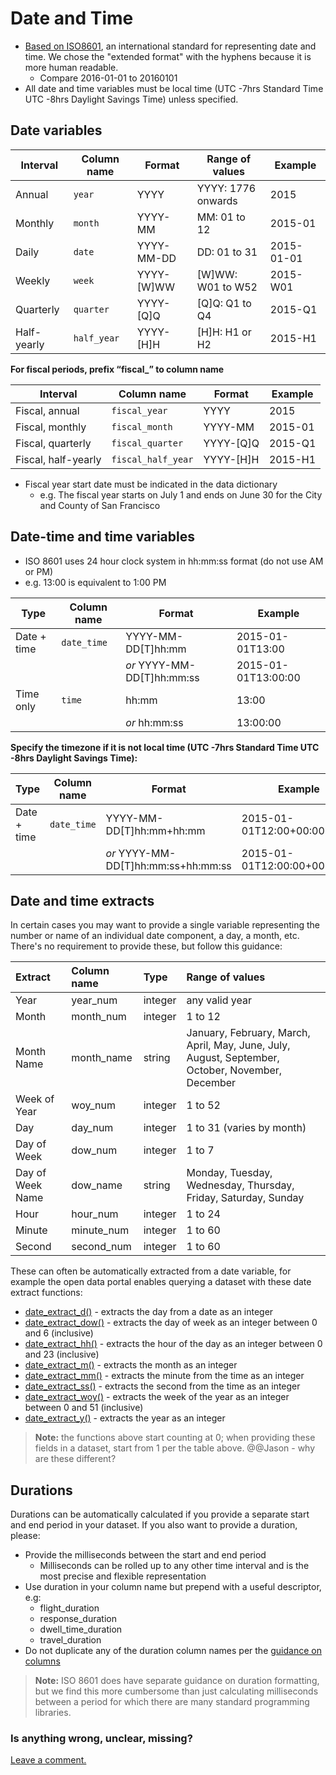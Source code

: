 # Date and Time

* [Based on ISO8601](https://en.wikipedia.org/wiki/ISO_8601), an international standard for representing date and time. We chose the "extended format" with the hyphens because it is more human readable.
  * Compare 2016-01-01 to 20160101
* All date and time variables must be local time \(UTC -7hrs Standard Time UTC -8hrs Daylight Savings Time\) unless specified.

## Date variables

| Interval | Column name | Format | Range of values | Example |
| --- | --- | --- | --- | --- |
| Annual | `year` | YYYY | YYYY: 1776 onwards | 2015 |
| Monthly | `month` | YYYY-MM | MM: 01 to 12 | 2015-01 |
| Daily | `date` | YYYY-MM-DD | DD: 01 to 31 | 2015-01-01 |
| Weekly | `week` | YYYY-\[W\]WW | \[W\]WW: W01 to W52 | 2015-W01 |
| Quarterly | `quarter` | YYYY-\[Q\]Q | \[Q\]Q: Q1 to Q4 | 2015-Q1 |
| Half-yearly | `half_year` | YYYY-\[H\]H | \[H\]H: H1 or H2 | 2015-H1 |

**For fiscal periods, prefix “fiscal\_” to column name**

| Interval | Column name | Format | Example |
| --- | --- | --- | --- |
| Fiscal, annual | `fiscal_year` | YYYY | 2015 |
| Fiscal, monthly | `fiscal_month` | YYYY-MM | 2015-01 |
| Fiscal, quarterly | `fiscal_quarter` | YYYY-\[Q\]Q | 2015-Q1 |
| Fiscal, half-yearly | `fiscal_half_year` | YYYY-\[H\]H | 2015-H1 |

* Fiscal year start date must be indicated in the data dictionary
  * e.g. The fiscal year starts on July 1 and ends on June 30 for the City and County of San Francisco

## Date-time and time variables

* ISO 8601 uses 24 hour clock system in hh:mm:ss format \(do not use AM or PM\)
* e.g. 13:00 is equivalent to 1:00 PM

| Type | Column name | Format | Example |
| --- | --- | --- | --- |
| Date + time | `date_time` | YYYY-MM-DD\[T\]hh:mm | 2015-01-01T13:00 |
|  |  | _or_ YYYY-MM-DD\[T\]hh:mm:ss | 2015-01-01T13:00:00 |
| Time only | `time` | hh:mm | 13:00 |
|  |  | _or_ hh:mm:ss | 13:00:00 |

**Specify the timezone if it is not local time \(UTC -7hrs Standard Time UTC -8hrs Daylight Savings Time\):**

| Type | Column name | Format | Example |
| --- | --- | --- | --- |
| Date + time | `date_time` | YYYY-MM-DD\[T\]hh:mm+hh:mm | 2015-01-01T12:00+00:00 |
|  |  | _or_ YYYY-MM-DD\[T\]hh:mm:ss+hh:mm:ss | 2015-01-01T12:00:00+00:00:00 |

## Date and time extracts

In certain cases you may want to provide a single variable representing the number or name of an individual date component, a day, a month, etc. There's no requirement to provide these, but follow this guidance:

| Extract | Column name | Type | Range of values |
| :--- | :--- | :--- | :--- |
| Year | year\_num | integer | any valid year |
| Month | month\_num | integer | 1 to 12 |
| Month Name | month\_name | string | January, February, March, April, May, June, July, August, September, October, November, December |
| Week of Year | woy\_num | integer | 1 to 52 |
| Day | day\_num | integer | 1 to 31 \(varies by month\) |
| Day of Week | dow\_num | integer | 1 to 7 |
| Day of Week Name | dow\_name | string | Monday, Tuesday, Wednesday, Thursday, Friday, Saturday, Sunday |
| Hour | hour\_num | integer | 1 to 24 |
| Minute | minute\_num | integer | 1 to 60 |
| Second | second\_num | integer | 1 to 60 |

These can often be automatically extracted from a date variable, for example the open data portal enables querying a dataset with these date extract functions:

* [date\_extract\_d\(\)](https://dev.socrata.com/docs/functions/date_extract_d.html) - extracts the day from a date as an integer
* [date\_extract\_dow\(\)](https://dev.socrata.com/docs/functions/date_extract_dow.html) - extracts the day of week as an integer between 0 and 6 \(inclusive\)
* [date\_extract\_hh\(\)](https://dev.socrata.com/docs/functions/date_extract_hh.html) - extracts the hour of the day as an integer between 0 and 23 \(inclusive\)
* [date\_extract\_m\(\)](https://dev.socrata.com/docs/functions/date_extract_m.html) - extracts the month as an integer
* [date\_extract\_mm\(\)](https://dev.socrata.com/docs/functions/date_extract_mm.html) - extracts the minute from the time as an integer 
* [date\_extract\_ss\(\)](https://dev.socrata.com/docs/functions/date_extract_ss.html) - extracts the second from the time as an integer
* [date\_extract\_woy\(\)](https://dev.socrata.com/docs/functions/date_extract_woy.html) - extracts the week of the year as an integer between 0 and 51 \(inclusive\)
* [date\_extract\_y\(\)](https://dev.socrata.com/docs/functions/date_extract_y.html) - extracts the year as an integer

> **Note:** the functions above start counting at 0; when providing these fields in a dataset, start from 1 per the table above. @@Jason - why are these different?

## Durations

Durations can be automatically calculated if you provide a separate start and end period in your dataset. If you also want to provide a duration, please:

* Provide the milliseconds between the start and end period
  * Milliseconds can be rolled up to any other time interval and is the most precise and flexible representation
* Use duration in your column name but prepend with a useful descriptor, e.g:
  * flight\_duration
  * response\_duration
  * dwell\_time\_duration
  * travel\_duration
* Do not duplicate any of the duration column names per the [guidance on columns](/formats/column-headers.md)

> **Note:** ISO 8601 does have separate guidance on duration formatting, but we find this more cumbersome than just calculating milliseconds between a period for which there are many standard programming libraries.

### Is anything wrong, unclear, missing?

[Leave a comment.](https://github.com/DataSF/draft-publishing-standards/issues/new?title=Comment:Date-and-Time&body=Comment:Date-and-Time)

